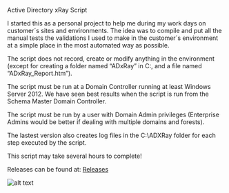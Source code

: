 Active Directory xRay Script

I started this as a personal project to help me during my work days on customer´s sites and environments. The idea was to compile and put all the manual tests the validations I used to make in the customer´s environment at a simple place in the most automated way as possible. 

The script does not record, create or modify anything in the environment (except for creating a folder named “ADxRay” in C:\, and a file named “ADxRay_Report.htm”). 

The script must be run at a Domain Controller running at least Windows Server 2012. We have seen best results when the script is run from the Schema Master Domain Controller.

The script must be run by a user with Domain Admin privileges (Enterprise Admins would be better if dealing with multiple domains and forests).

The lastest version also creates log files in the C:\ADXRay folder for each step executed by the script.

This script may take several hours to complete!

Releases can be found at: [Releases](https://github.com/Merola132/ADxRay/releases)

![alt text](https://github.com/Merola132/ADxRay/raw/master/Docs/0.png)
